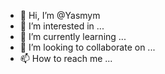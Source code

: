 - 👋 Hi, I’m @Yasmym
- 👀 I’m interested in ...
- 🌱 I’m currently learning ...
- 💞️ I’m looking to collaborate on ...
- 📫 How to reach me ...

<!---
Yasmym/Yasmym is a ✨ special ✨ repository because its `README.md` (this file) appears on your GitHub profile.
You can click the Preview link to take a look at your changes.
--->
